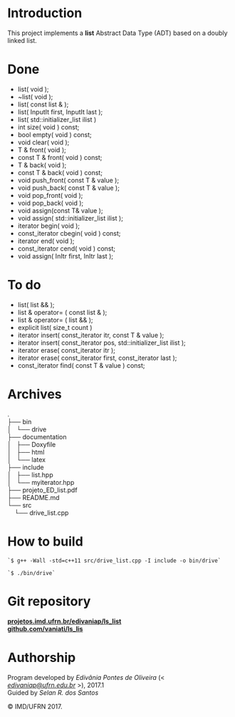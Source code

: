 # Introduction

This project implements a **list** Abstract Data Type (ADT) based on a doubly linked list.

# Done

- list( void );
- ~list( void );
- list( const list & );
- list( InputIt first, InputIt last );
- list( std::initializer_list<T> ilist )
- int size( void ) const; 
- bool empty( void ) const; 
- void clear( void ); 
- T & front( void );
- const T & front( void ) const; 
- T & back( void ); 
- const T & back( void ) const;
- void push_front( const T & value ); 
- void push_back( const T & value ); 
- void pop_front( void ); 
- void pop_back( void ); 
- void assign(const T& value ); 
- void assign( std::initializer_list<T> ilist ); 
- iterator begin( void ); 
- const_iterator cbegin( void ) const; 
- iterator end( void ); 
- const_iterator cend( void ) const; 
- void assign( InItr first, InItr last ); 


# To do

- list( list<T> && );
- list & operator= ( const list<T> & );
- list & operator= ( list<T> && );
- explicit list( size_t count )
- iterator insert( const_iterator itr, const T & value );
- iterator insert( const_iterator pos, std::initializer_list<T> ilist );
- iterator erase( const_iterator itr );
- iterator erase( const_iterator first, const_iterator last );
- const_iterator find( const T & value ) const;

# Archives

.  
├── bin  
│   └── drive  
├── documentation  
│   ├── Doxyfile  
│   ├── html  
│   └── latex  
├── include  
│   ├── list.hpp  
│   └── myiterator.hpp  
├── projeto_ED_list.pdf  
├── README.md  
└── src  
    └── drive_list.cpp  

		
# How to build

	`$ g++ -Wall -std=c++11 src/drive_list.cpp -I include -o bin/drive`

	`$ ./bin/drive`


# Git repository

[**projetos.imd.ufrn.br/edivaniap/ls_list**](http://projetos.imd.ufrn.br/edivaniap/ls_list)  
[**github.com/vaniati/ls_lis**](https://github.com/vaniati/ls_lis)

# Authorship

Program developed by _Edivânia Pontes de Oliveira_ (< *edivaniap@ufrn.edu.br* >), 2017.1  
Guided by _Selan R. dos Santos_

&copy; IMD/UFRN 2017.
